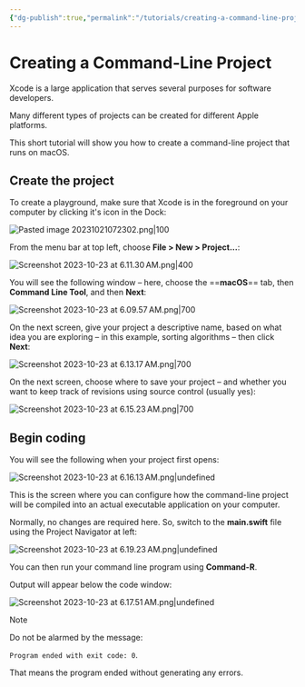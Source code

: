 ```yaml
---
{"dg-publish":true,"permalink":"/tutorials/creating-a-command-line-project/","dgHomeLink":true,"dgShowToc":true}
---
```


# Creating a Command-Line Project

Xcode is a large application that serves several purposes for software developers.

Many different types of projects can be created for different Apple platforms.

This short tutorial will show you how to create a command-line project that runs on macOS.
## Create the project

To create a playground, make sure that Xcode is in the foreground on your computer by clicking it's icon in the Dock:

![Pasted image 20231021072302.png|100](/img/user/Media/Pasted%20image%2020231021072302.png)

From the menu bar at top left, choose **File > New > Project...**:

![Screenshot 2023-10-23 at 6.11.30 AM.png|400](/img/user/Media/Screenshot%202023-10-23%20at%206.11.30%E2%80%AFAM.png)

You will see the following window – here, choose the ==**macOS**== tab, then **Command Line Tool**, and then **Next**:

![Screenshot 2023-10-23 at 6.09.57 AM.png|700](/img/user/Media/Screenshot%202023-10-23%20at%206.09.57%E2%80%AFAM.png)

On the next screen, give your project a descriptive name, based on what idea you are exploring – in this example, sorting algorithms – then click **Next**:

![Screenshot 2023-10-23 at 6.13.17 AM.png|700](/img/user/Media/Screenshot%202023-10-23%20at%206.13.17%E2%80%AFAM.png)

On the next screen, choose where to save your project – and whether you want to keep track of revisions using source control (usually yes):

![Screenshot 2023-10-23 at 6.15.23 AM.png|700](/img/user/Media/Screenshot%202023-10-23%20at%206.15.23%E2%80%AFAM.png)
## Begin coding

You will see the following when your project first opens:

![Screenshot 2023-10-23 at 6.16.13 AM.png|undefined](/img/user/Media/Screenshot%202023-10-23%20at%206.16.13%E2%80%AFAM.png)

This is the screen where you can configure how the command-line project will be compiled into an actual executable application on your computer.

Normally, no changes are required here. So, switch to the **main.swift** file using the Project Navigator at left:

![Screenshot 2023-10-23 at 6.19.23 AM.png|undefined](/img/user/Media/Screenshot%202023-10-23%20at%206.19.23%E2%80%AFAM.png)

You can then run your command line program using **Command-R**.

Output will appear below the code window:

![Screenshot 2023-10-23 at 6.17.51 AM.png|undefined](/img/user/Media/Screenshot%202023-10-23%20at%206.17.51%E2%80%AFAM.png)

> [!NOTE]
> Do not be alarmed by the message:
> 
>  `Program ended with exit code: 0`.  
> 
> That means the program ended without generating any errors.
